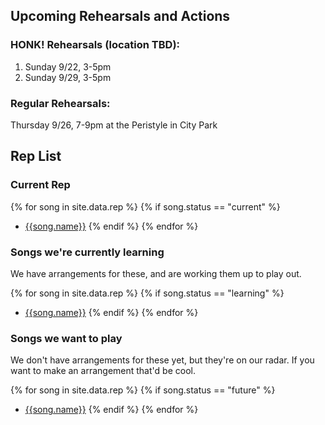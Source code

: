 ---
---
## Upcoming Rehearsals and Actions

### HONK! Rehearsals (location TBD):

1. Sunday 9/22, 3-5pm
2. Sunday 9/29, 3-5pm

### Regular Rehearsals:

Thursday 9/26, 7-9pm at the Peristyle in City Park

## Rep List

### Current Rep

{% for song in site.data.rep %}
{% if song.status == "current" %}
- [{{song.name}}]({{song.page_link}})
{% endif %}
{% endfor %}

### Songs we're currently learning
We have arrangements for these, and are working them up to play out.

{% for song in site.data.rep %}
{% if song.status == "learning" %}
- [{{song.name}}]({{song.page_link}})
{% endif %}
{% endfor %}

### Songs we want to play
We don't have arrangements for these yet, but they're on our radar.
If you want to make an arrangement that'd be cool.

{% for song in site.data.rep %}
{% if song.status == "future" %}
- [{{song.name}}]({{song.page_link}})
{% endif %}
{% endfor %}


